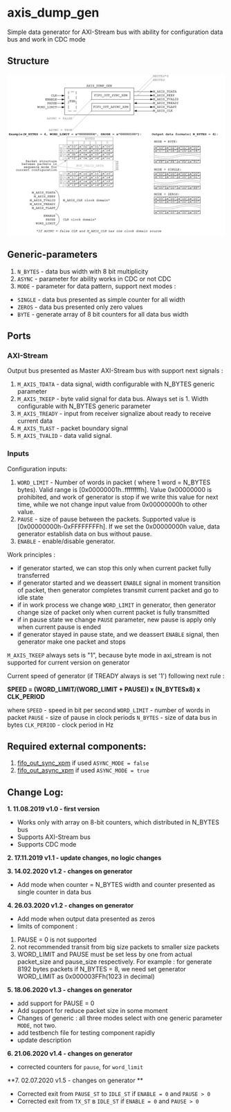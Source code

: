 # axis_dump_gen

Simple data generator for AXI-Stream bus with ability for configuration data bus and work in CDC mode

## Structure
![axis_dump_gen scheme](https://github.com/MasterPlayer/xilinx-vhdl/blob/master/axis_infrastructure/axis_dump_gen/documentation/axis_dump_gen.png)

## Generic-parameters
1) `N_BYTES` - data bus width with 8 bit multiplicity
2) `ASYNC` - parameter for ability works in CDC or not CDC
3) `MODE` - parameter for data pattern, support next modes : 
- `SINGLE` - data bus presented as simple counter for all width
- `ZEROS` - data bus presented only zero values
- `BYTE` - generate array of 8 bit counters for all data bus width

## Ports

### AXI-Stream
Output bus presented as Master AXI-Stream bus with support next signals : 
1) `M_AXIS_TDATA` - data signal, width configurable with N_BYTES generic parameter
2) `M_AXIS_TKEEP` - byte valid signal for data bus. Always set is 1. Width configurable with N_BYTES generic parameter
3) `M_AXIS_TREADY` - input from receiver signalize about ready to receive current data
4) `M_AXIS_TLAST` - packet boundary signal
5) `M_AXIS_TVALID` - data valid signal.

### Inputs
Configuration inputs:
1) `WORD_LIMIT` - Number of words in packet ( where 1 word = N_BYTES bytes). Valid range is [0x00000001h..ffffffffh]. Value 0x00000000 is prohibited, and work of generator is stop if we write this value for next time, while we not change input value from 0x00000000h to other value. 
2) `PAUSE` - size of pause between the packets. Supported value is [0x00000000h-0xFFFFFFFFh]. If we set the 0x00000000h value, data generator establish data on bus without pause. 
3) `ENABLE` - enable/disable generator.

Work principles : 
- if generator started, we can stop this only when current packet fully transferred
- if generator started and we deassert `ENABLE` signal in moment transition of packet, then generator completes transmit current packet and go to idle state
- if in work process we change `WORD_LIMIT` in generator, then generator change size of packet only when current packet is fully transmitted
- if in pause state we change `PAUSE` parameter, new pause is apply only when current pause is ended
- if generator stayed in pause state, and we deassert `ENABLE` signal, then generator make one packet and stops

`M_AXIS_TKEEP` always sets is "1", because byte mode in axi_stream is not supported for current version on generator

Current speed of generator (if TREADY always is set '1') following next rule : 

**SPEED = (WORD_LIMIT/(WORD_LIMIT + PAUSE)) x (N_BYTESx8) x CLK_PERIOD**

where `SPEED` - speed in bit per second
`WORD_LIMIT` - number of words in packet
`PAUSE` - size of pause in clock periods
`N_BYTES` - size of data bus in bytes
`CLK_PERIOD` - clock period in Hz

## Required external components:
1) [fifo_out_sync_xpm](https://github.com/MasterPlayer/xilinx-vhdl/blob/master/fifo_parametrized/fifo_out_sync_xpm/fifo_out_sync_xpm.vhd) if used `ASYNC_MODE = false`
2) [fifo_out_async_xpm](https://github.com/MasterPlayer/xilinx-vhdl/blob/master/fifo_parametrized/fifo_out_async_xpm/fifo_out_async_xpm.vhd) if used `ASYNC_MODE = true`

## Change Log:

**1. 11.08.2019 v1.0 - first version**
- Works only with array on 8-bit counters, which distributed in N_BYTES bus
- Supports AXI-Stream bus
- Supports CDC mode

**2. 17.11.2019 v1.1 - update changes, no logic changes**

**3. 14.02.2020 v1.2 - changes on generator**
- Add mode when counter = N_BYTES width and counter presented as single counter in data bus

**4. 26.03.2020 v1.2 - changes on generator**
- Add mode when output data presented as zeros
- limits of component :
1) PAUSE = 0 is not supported
2) not recommended transit from big size packets to smaller size packets
3) WORD_LIMIT and PAUSE must be set less by one from actual packet_size and pause_size respectively. For example : for generate 8192 bytes packets if N_BYTES = 8, we need set generator WORD_LIMIT as 0x000003FFh(1023 in decimal)

**5. 18.06.2020 v1.3 - changes on generator**
- add support for PAUSE = 0
- Add support for reduce packet size in some moment
- Changes of generic : all three modes select with one generic parameter `MODE`, not two.
- add testbench file for testing component rapidly
- update description

**6. 21.06.2020 v1.4 - changes on generator**
- corrected counters for `pause`, for `word_limit`

**7. 02.07.2020 v1.5 - changes on generator **
- Corrected exit from `PAUSE_ST` to `IDLE_ST` if `ENABLE = 0` and `PAUSE > 0` 
- Corrected exit from `TX_ST` в `IDLE_ST` if `ENABLE = 0` and `PAUSE > 0`
 

[logo]: https://github.com/MasterPlayer/xilinx-vhdl/blob/master/axis_infrastructure/axis_dump_gen/documentation/axis_dump_gen.png